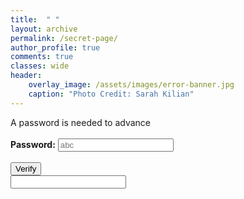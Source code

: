 ```yaml
---
title:  " "
layout: archive
permalink: /secret-page/
author_profile: true
comments: true
classes: wide
header:
    overlay_image: /assets/images/error-banner.jpg
    caption: "Photo Credit: Sarah Kilian"
---
```


<html>
  
<head>
    <title>password validation</title>
    <script type="text/javascript">
        function check_password() {
            var res;
            var str = document.getElementById("input").value;
            if (str.match("taylor"))
                res = "TRUE";
            else
                res = "FALSE (hint: About Me and Anagrams)";
            document.getElementById("output").value = res;
            if (res == "TRUE")
            	window.location.href = 'https://justinkleidermacher.com/secret-page/easter/';
        }
    </script>
</head>
  
<body>
    <p>
        A password is needed to advance
        <br>
        <br><strong>Password:</strong>
        <input type="text" 
               placeholder="abc"
               id="input" />
        <br/>
        <br/>
        <input type="button"
               value="Verify" 
               onclick="check_password()" />
        <br/>
        <input type="text" 
               id="output"
               readonly/>
    </p>
</body>
  
</html>